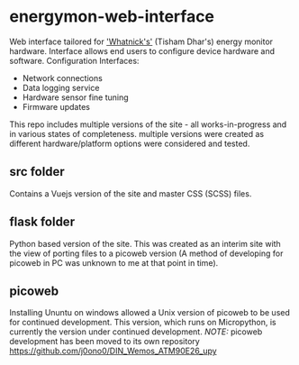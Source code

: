 # energymon-web-interface
Web interface tailored for ['Whatnick's'](https://github.com/whatnick) (Tisham Dhar's) energy monitor hardware.
Interface allows end users to configure device hardware and software.
Configuration Interfaces:
- Network connections
- Data logging service
- Hardware sensor fine tuning
- Firmware updates

This repo includes multiple versions of the site - all works-in-progress and in various states of completeness. 
multiple versions were created as different hardware/platform options were considered and tested.

## src folder
Contains a Vuejs version of the site and master CSS (SCSS) files.

## flask folder
Python based version of the site. This was created as an interim site with the view of porting files to a picoweb version 
(A method of developing for picoweb in PC was unknown to me at that point in time).

## picoweb
Installing Ununtu on windows allowed a Unix version of picoweb to be used for continued development.
This version, which runs on Micropython, is currently the version under continued development.
*NOTE:* picoweb development has been moved to its own repository https://github.com/j0ono0/DIN_Wemos_ATM90E26_upy 
